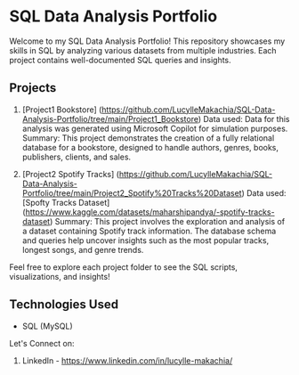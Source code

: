# SQL Data Analysis Portfolio
Welcome to my SQL Data Analysis Portfolio! This repository showcases my skills in SQL by analyzing various datasets from multiple industries. Each project contains well-documented SQL queries and insights.

## Projects

1. [Project1 Bookstore] (https://github.com/LucylleMakachia/SQL-Data-Analysis-Portfolio/tree/main/Project1_Bookstore)
   Data used: Data for this analysis was generated using Microsoft Copilot for simulation purposes.
   Summary: This project demonstrates the creation of a fully relational database for a bookstore, designed to handle authors, genres, books, publishers, clients, and sales.
   
2. [Project2 Spotify Tracks] (https://github.com/LucylleMakachia/SQL-Data-Analysis-Portfolio/tree/main/Project2_Spotify%20Tracks%20Dataset)
   Data used: [Spofty Tracks Dataset] (https://www.kaggle.com/datasets/maharshipandya/-spotify-tracks-dataset)
   Summary: This project involves the exploration and analysis of a dataset containing Spotify track information. The database schema and queries help uncover insights such as the most                  popular tracks, longest songs, and genre trends.

Feel free to explore each project folder to see the SQL scripts, visualizations, and insights!

## Technologies Used
- SQL (MySQL)

Let's Connect on:
1. LinkedIn - https://www.linkedin.com/in/lucylle-makachia/
